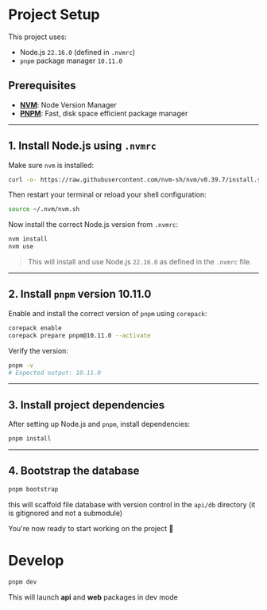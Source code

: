 # Project Setup

This project uses:

- Node.js `22.16.0` (defined in `.nvmrc`)
- `pnpm` package manager `10.11.0`

## Prerequisites

- **[NVM](https://github.com/nvm-sh/nvm)**: Node Version Manager
- **[PNPM](https://pnpm.io/installation)**: Fast, disk space efficient package manager

---

## 1. Install Node.js using `.nvmrc`

Make sure `nvm` is installed:

```bash
curl -o- https://raw.githubusercontent.com/nvm-sh/nvm/v0.39.7/install.sh | bash
```

Then restart your terminal or reload your shell configuration:

```bash
source ~/.nvm/nvm.sh
```

Now install the correct Node.js version from `.nvmrc`:

```bash
nvm install
nvm use
```

> This will install and use Node.js `22.16.0` as defined in the `.nvmrc` file.

---

## 2. Install `pnpm` version 10.11.0

Enable and install the correct version of `pnpm` using `corepack`:

```bash
corepack enable
corepack prepare pnpm@10.11.0 --activate
```

Verify the version:

```bash
pnpm -v
# Expected output: 10.11.0
```

---

## 3. Install project dependencies

After setting up Node.js and `pnpm`, install dependencies:

```bash
pnpm install
```

---

## 4. Bootstrap the database

```bash
pnpm bootstrap
```

this will scaffold file database with version control in the `api/db` directory (it is gitignored and not a submodule)

You're now ready to start working on the project 🚀

# Develop

```bash
pnpm dev
```

This will launch **api** and **web** packages in dev mode
